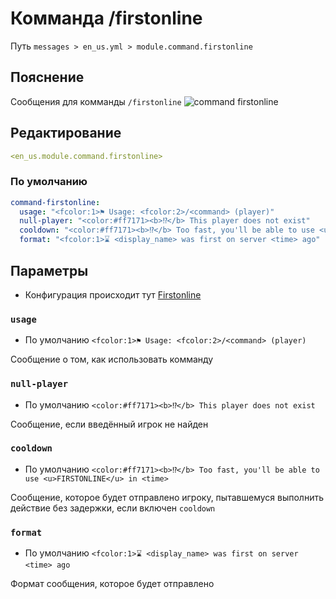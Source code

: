 # Комманда /firstonline
Путь `messages > en_us.yml > module.command.firstonline`

## Пояснение
Сообщения для комманды `/firstonline`
![command firstonline](/commandfirstonline.png)

## Редактирование
```yaml
<en_us.module.command.firstonline>
```

### По умолчанию
```yaml
command-firstonline:
  usage: "<fcolor:1>⚑ Usage: <fcolor:2>/<command> (player)"
  null-player: "<color:#ff7171><b>⁉</b> This player does not exist"
  cooldown: "<color:#ff7171><b>⁉</b> Too fast, you'll be able to use <u>FIRSTONLINE</u> in <time>"
  format: "<fcolor:1>⌛ <display_name> was first on server <time> ago"
```

## Параметры

- Конфигурация происходит тут [Firstonline](/ru/config/module/command/command-firstonline/)

### `usage`
- По умолчанию `<fcolor:1>⚑ Usage: <fcolor:2>/<command> (player)`

Сообщение о том, как использовать комманду

### `null-player`
- По умолчанию `<color:#ff7171><b>⁉</b> This player does not exist`

Сообщение, если введённый игрок не найден

### `cooldown`
- По умолчанию `<color:#ff7171><b>⁉</b> Too fast, you'll be able to use <u>FIRSTONLINE</u> in <time>`

Сообщение, которое будет отправлено игроку, пытавшемуся выполнить действие без задержки, если включен `cooldown`

### `format`
- По умолчанию `<fcolor:1>⌛ <display_name> was first on server <time> ago`

Формат сообщения, которое будет отправлено

